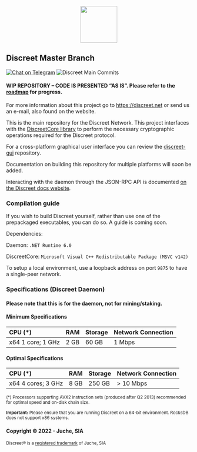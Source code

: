 <div align="center">
  <h1Discreet Network</h1>
  <img src="https://files.discreet.net/discreet_logo.png" width="100"/>
</div>

## Discreet Master Branch
[![Chat on Telegram][ico-telegram]][link-telegram]
![Discreet Main Commits][ico-activity-commit]
#### WIP REPOSITORY – CODE IS PRESENTED “AS IS”. Please refer to the [roadmap](https://discreet.net/roadmap) for progress.

For more information about this project go to https://discreet.net or send us an e-mail, also found on the website.

This is the main repository for the Discreet Network. This project interfaces with the [DiscreetCore library](https://github.com/DiscreetNetwork/DiscreetCore-Win) to perform the necessary cryptographic operations required for the Discreet protocol.

For a cross-platform graphical user interface you can review the [discreet-gui](https://github.com/DiscreetNetwork/discreet-gui) repository.

Documentation on building this repository for multiple platforms will soon be added.

Interacting with the daemon through the JSON-RPC API is documented [on the Discreet docs website](https://developers.discreet.net/docs).

### Compilation guide
If you wish to build Discreet yourself, rather than use one of the prepackaged executables, you can do so. A guide is coming soon.

Dependencies:

Daemon: `.NET Runtime 6.0`

DiscreetCore: `Microsoft Visual C++ Redistributable Package (MSVC v142)`

To setup a local environment, use a loopback address on port `9875` to have a single-peer network. 

### Specifications (Discreet Daemon)
#### Please note that this is for the daemon, not for mining/staking.
#### Minimum Specifications

| CPU (*) | RAM | Storage | Network Connection |
| :--- | :--- | :--- | :--- |
| x64 1 core; 1 GHz | 2 GB | 60 GB | 1 Mbps |

#### Optimal Specifications

| CPU (*) | RAM | Storage | Network Connection |
| :--- | :--- | :--- | :--- |
| x64 4 cores; 3 GHz | 8 GB | 250 GB | > 10 Mbps |

<sup>(*) Processors supporting AVX2 instruction sets (produced after Q2 2013) recommended for optimal speed and on-disk chain size. </sup>

<sup><b>Important:</b> Please ensure that you are running Discreet on a 64-bit environment. RocksDB does not support x86 systems.</sup>

#### Copyright © 2022 - Juche, SIA
<sup>Discreet® is a <a href="https://euipo.europa.eu/eSearch/#details/trademarks/018562628">registered trademark</a> of Juche, SIA</sup>

[ico-activity-commit]: https://img.shields.io/github/commit-activity/m/DiscreetNetwork/Discreet
[ico-telegram]: https://img.shields.io/badge/@DiscreetNetwork-2CA5E0.svg?style=flat-square&logo=telegram&label=Telegram
[link-telegram]: https://t.me/DiscreetNetwork
